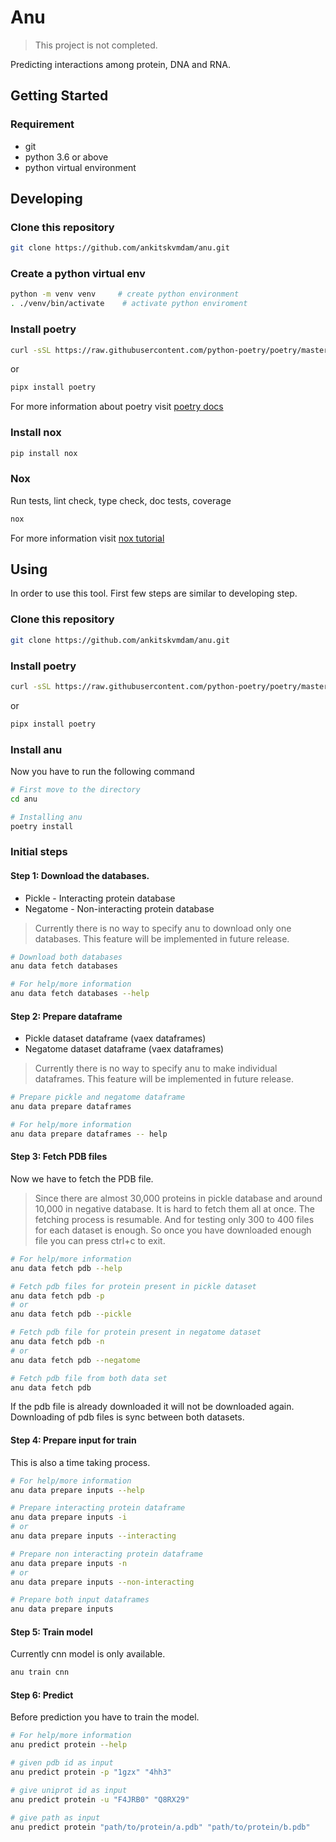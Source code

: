 # Anu

> This project is not completed.

Predicting interactions among protein, DNA and RNA.

## Getting Started

### Requirement
* git
* python 3.6 or above
* python virtual environment

## Developing

### Clone this repository

```bash
git clone https://github.com/ankitskvmdam/anu.git
```

### Create a python virtual env

```bash
python -m venv venv     # create python environment
. ./venv/bin/activate    # activate python enviroment
```

### Install poetry

```bash
curl -sSL https://raw.githubusercontent.com/python-poetry/poetry/master/get-poetry.py | python
```
or

```bash
pipx install poetry
```

For more information about poetry visit [poetry docs](https://python-poetry.org/docs/)

### Install nox

```bash
pip install nox
```
### Nox

Run tests, lint check, type check, doc tests, coverage
```bash
nox
```

For more information visit [nox tutorial](https://nox.thea.codes/en/stable/tutorial.html)

## Using
In order to use this tool. First few steps are similar to developing step.

### Clone this repository

```bash
git clone https://github.com/ankitskvmdam/anu.git
```


### Install poetry

```bash
curl -sSL https://raw.githubusercontent.com/python-poetry/poetry/master/get-poetry.py | python
```
or

```bash
pipx install poetry
```

### Install anu
Now you have to run the following command
```bash
# First move to the directory
cd anu

# Installing anu
poetry install
```


### Initial steps

#### Step 1: Download the databases.
* Pickle - Interacting protein database
* Negatome - Non-interacting protein database
> Currently there is no way to specify anu to download only one databases. This feature will be implemented in future release.
```bash
# Download both databases
anu data fetch databases

# For help/more information
anu data fetch databases --help
```

#### Step 2: Prepare dataframe
* Pickle dataset dataframe (vaex dataframes)
* Negatome dataset dataframe (vaex dataframes)
> Currently there is no way to specify anu to make individual dataframes. This feature will be implemented in future release.
```bash
# Prepare pickle and negatome dataframe
anu data prepare dataframes

# For help/more information
anu data prepare dataframes -- help
```

#### Step 3: Fetch PDB files
Now we have to fetch the PDB file.
> Since there are almost 30,000 proteins in pickle database and around 10,000 in negative database. It is hard to fetch them all at once. The fetching process is resumable. And for testing only 300 to 400 files for each dataset is enough. So once you have downloaded enough file you can press ctrl+c to exit.
```bash
# For help/more information
anu data fetch pdb --help

# Fetch pdb files for protein present in pickle dataset
anu data fetch pdb -p
# or
anu data fetch pdb --pickle

# Fetch pdb file for protein present in negatome dataset
anu data fetch pdb -n
# or
anu data fetch pdb --negatome

# Fetch pdb file from both data set
anu data fetch pdb
```

If the pdb file is already downloaded it will not be downloaded again. Downloading of pdb files is sync between both datasets.

#### Step 4: Prepare input for train
This is also a time taking process.

```bash
# For help/more information
anu data prepare inputs --help

# Prepare interacting protein dataframe
anu data prepare inputs -i
# or
anu data prepare inputs --interacting

# Prepare non interacting protein dataframe
anu data prepare inputs -n
# or
anu data prepare inputs --non-interacting

# Prepare both input dataframes
anu data prepare inputs
```

#### Step 5: Train model
Currently cnn model is only available.

```bash
anu train cnn
```

#### Step 6: Predict
Before prediction you have to train the model.

```bash
# For help/more information
anu predict protein --help

# given pdb id as input
anu predict protein -p "1gzx" "4hh3"

# give uniprot id as input
anu predict protein -u "F4JRB0" "Q8RX29"

# give path as input
anu predict protein "path/to/protein/a.pdb" "path/to/protein/b.pdb"
```

